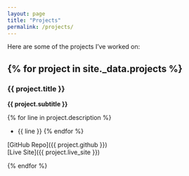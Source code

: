 ```yaml
---
layout: page
title: "Projects"
permalink: /projects/
---
```


Here are some of the projects I’ve worked on:

{% for project in site._data.projects %}
---

### {{ project.title }}
**{{ project.subtitle }}**

{% for line in project.description %}
- {{ line }}
{% endfor %}

[GitHub Repo]({{ project.github }})  
[Live Site]({{ project.live_site }})

{% endfor %}
